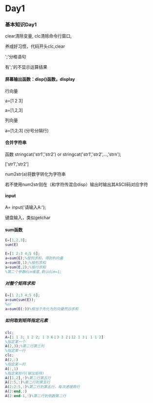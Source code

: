 # Day1

### 基本知识Day1

clear清除变量, clc清除命令行窗口,

养成好习惯，代码开头clc,clear

';'分格语句

有';'的不显示运算结果

#### 屏幕输出函数：disp()函数，display

行向量

 a=[1 2 3]

 a=[1,2,3]

列向量

 a=[1;2;3] (分号分隔行)

#### 合并字符串

函数  stringcat('str1','str2')   or stringcat('str1','str2',...,'strn');

['str1','str2']

num2str(a)将数字转化为字符串

若不使用num2str则在（和字符传混合disp）输出时输出其ASCII码对应字符

#### input

A= input('请输入A:');

键盘输入，类似getchar

#### sum函数

```matlab
E=[1,2,3];
sum(E)
```

```matlab
E=[1 2;3 4;5 6];
a=sum(E);%按列求和，得到列向量
a=sum(E,1);%按列求和
a=sum(E,2);%按行求和
%第二个参数dim维度,默认dim=1;
```

##### 对整个矩阵求和

```matlab
E=[1 2;3 4;5 6];
a=sum(sum(E));
%or
a=sum(E(:))%相当于先化为列向量然后求和
```

##### 如何取到矩阵指定元素

```matlab
clc;
A=[1 1 3; 1 2 2; 1 3 6；3 3 2；12 1 3； 1 1 2]
%指定某一个
A(2,3);%第二行第三列
%指定某一行
clc;
A(2,:)
%指定某一列
A(:,1)
%指定某些行(输出矩阵)
A([1,2],:)%第二行第五行
A(2:5,:)%第二行到第五行
A(2:2:5,:)%第二行到第五行，每次递增两行
A(2:end,:)
A(2:end-1,:)%第二行到倒数第二行


```

